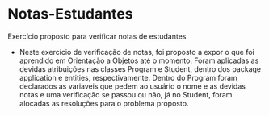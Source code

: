 # Notas-Estudantes
Exercício proposto para verificar notas de estudantes 
- Neste exercício de verificação de notas, foi proposto a expor o que foi aprendido em Orientação a Objetos até o momento. Foram aplicadas as devidas atribuições nas classes Program e Student, dentro dos package application e entities, respectivamente. Dentro do Program foram declarados as variaveis que pedem ao usuário o nome e as devidas notas e uma verificação se passou ou não, já no Student, foram alocadas as resoluções para o problema proposto.
